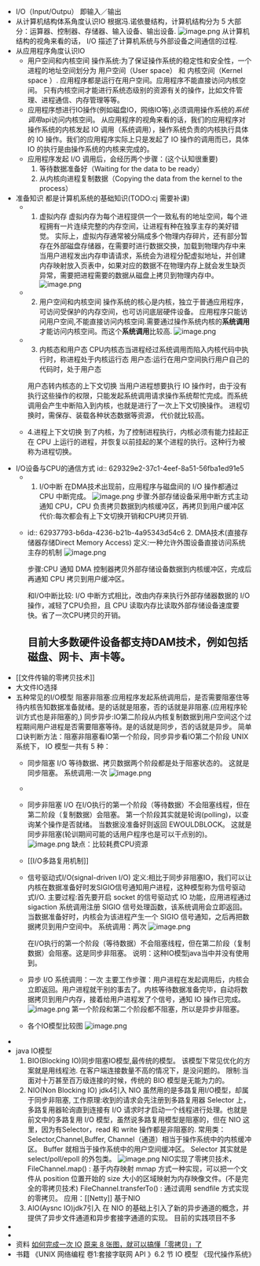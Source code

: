 - I/O（Input/Outpu） 即输入／输出
- 从计算机结构体系角度认识IO
  根据冯.诺依曼结构，计算机结构分为 5 大部分：运算器、控制器、存储器、输入设备、输出设备.
  ![image.png](../assets/image_1653804633725_0.png) 
  从计算机结构的视角来看的话， I/O 描述了计算机系统与外部设备之间通信的过程.
- 从应用程序角度认识IO
	- 用户空间和内核空间
	  操作系统:为了保证操作系统的稳定性和安全性，一个进程的地址空间划分为 用户空间（User space） 和 内核空间（Kernel space ）.
	  应用程序都是运行在用户空间。应用程序不能直接访问内核空间。
	  只有内核空间才能进行系统态级别的资源有关的操作，比如文件管理、进程通信、内存管理等等。
	- 应用程序想进行IO操作(例如磁盘IO，网络IO等),必须调用操作系统的*系统调用*api访问内核空间。
	  从应用程序的视角来看的话，我们的应用程序对操作系统的内核发起 IO 调用（系统调用），操作系统负责的内核执行具体的 IO 操作。我们的应用程序实际上只是发起了 IO 操作的调用而已，具体 IO 的执行是由操作系统的内核来完成的。
	- 应用程序发起 I/O 调用后，会经历两个步骤：(这个认知很重要)
	  1. 等待数据准备好（Waiting for the data to be ready）
	  2. 从内核向进程复制数据（Copying the data from the kernel to the process）
- 准备知识
  都是计算机系统的基础知识(TODO:cj 需要补课)
	- 1. 虚拟内存
	  虚拟内存为每个进程提供一个一致私有的地址空间，每个进程拥有一片连续完整的内存空间，让进程有种在独享主存的美好错觉。
	  实际上，虚拟内存通常被分隔成多个物理内存碎片，还有部分暂存在外部磁盘存储器，在需要时进行数据交换，加载到物理内存中来
	  当用户进程发出内存申请请求，系统会为进程分配虚拟地址，并创建内存映射放入页表中，如果对应的数据不在物理内存上就会发生缺页异常，需要把进程需要的数据从磁盘上拷贝到物理内存中。
	  ![image.png](../assets/image_1653807210194_0.png)
	- 2. 用户空间和内核空间
	  操作系统的核心是内核，独立于普通应用程序，可访问受保护的内存空间，也可访问底层硬件设备。 
	  应用程序只能访问用户空间,不能直接访问内核空间.需要通过操作系统内核的**系统调用**才能访问内核空间。而这个**系统调用**比较高.
	  ![image.png](../assets/image_1653807823131_0.png)
	- 3. 内核态和用户态
	  CPU内核态当进程经过系统调用而陷入内核代码中执行时，称进程处于内核运行态
	  用户态:运行在用户空间执行用户自己的代码时，处于用户态
	  
	  用户态转内核态的上下文切换
	  当用户进程想要执行 IO 操作时，由于没有执行这些操作的权限，只能发起系统调用请求操作系统帮忙完成。而系统调用会产生中断陷入到内核，也就是进行了一次上下文切换操作。
	  进程切换时，需保存、装载各种状态数据等资源， 代价就比较高。
	- 4.进程上下文切换
	  到了内核，为了控制进程执行，内核必须有能力挂起正在 CPU 上运行的进程，并恢复以前挂起的某个进程的执行。这种行为被称为进程切换。
- I/O设备与CPU的通信方式
  id:: 629329e2-37c1-4eef-8a51-56fba1ed91e5
	- 1. I/O中断
	  在DMA技术出现前，应用程序与磁盘间的 I/O 操作都通过 CPU 中断完成。
	  ![image.png](../assets/image_1653811901564_0.png) 
	  步骤:外部存储设备采用中断方式主动通知 CPU，CPU 负责拷贝数据到内核缓冲区，再拷贝到用户缓冲区
	  代价:每次都会有上下文切换开销和CPU拷贝开销.
	- id:: 62937793-b6da-4236-b21b-4a95343d54c6
	  2. DMA技术(直接存储器存储Direct Memory Access)
	  定义:一种允许外围设备直接访问系统主存的机制
	  ![image.png](../assets/image_1653812462739_0.png)
	  
	  步骤:CPU 通知 DMA 控制器拷贝外部存储设备数据到内核缓冲区，完成后再通知 CPU 拷贝到用户缓冲区。
	  
	  和I/O中断比较: I/O 中断方式相比，改由内存来执行外部存储器数据的 I/O 操作，减轻了CPU负担，且 CPU 读取内存比读取外部存储设备速度要快。省了一次CPU拷贝的开销。
	  
	  目前大多数硬件设备都支持DAM技术，例如包括磁盘、网卡、声卡等。
		-
- [[文件传输的零拷贝技术]]
- 大文件IO选择
- 五种常见的I/O模型
  阻塞非阻塞:应用程序发起系统调用后，是否需要阻塞住等待内核告知数据准备就绪。是的话就是阻塞，否的话就是非阻塞.(应用程序轮训方式也是非阻塞的,)
  同步异步:IO第二阶段从内核复制数据到用户空间这个过程期间用户进程是否需要阻塞等待。是的话就是同步，否的话就是异步。
  简单口诀判断方法：阻塞非阻塞看IO第一个阶段，同步异步看IO第二个阶段
  UNIX 系统下， IO 模型一共有 5 种：
	- 同步阻塞 I/O
	  等待数据、拷贝数据两个阶段都是处于阻塞状态的。 这就是同步阻塞。
	  系统调用:一次
	  ![image.png](../assets/image_1653808652432_0.png)
	-
	- 同步非阻塞 I/O
	  在I/O执行的第一个阶段（等待数据）不会阻塞线程，但在第二阶段（复制数据）会阻塞。
	  第一个阶段其实就是轮询(polling)，以查询某个操作是否就绪。
	  当数据没准备好则返回 EWOULDBLOCK。
	  这就是同步非阻塞(轮训期间可能的话用户程序也是可以干点别的)。
	  ![image.png](../assets/image_1653810205054_0.png)
	  缺点：比较耗费CPU资源
	- [[I/O多路复用机制]]
	- 信号驱动式I/O(signal-driven I/O)
	  定义:相比于同步非阻塞IO，我们可以让内核在数据准备好时发SIGIO信号通知用户进程，这种模型称为信号驱动式I/O.
	  主要过程:首先要开启 socket 的信号驱动式 IO 功能，应用进程通过 sigaction 系统调用注册 SIGIO 信号处理函数，该系统调用会立即返回。当数据准备好时，内核会为该进程产生一个 SIGIO 信号通知，之后再把数据拷贝到用户空间中。
	  系统调用：两次
	  ![image.png](../assets/image_1653811191681_0.png)
	  
	  在I/O执行的第一个阶段（等待数据）不会阻塞线程，但在第二阶段（复制数据）会阻塞。这是同步非阻塞。
	  说明：这种IO模型java当中并没有使用到。
	- 异步 I/O
	  系统调用：一次
	  主要工作步骤：用户进程在发起调用后，内核会立即返回。用户进程就干别的事去了。内核等待数据准备完毕，自动将数据拷贝到用户内存，接着给用户进程发了个信号，通知 IO 操作已完成。
	  ![image.png](../assets/image_1653825588488_0.png)
	  第一个阶段和第二个阶段都不阻塞，所以是异步非阻塞。
	- 各个IO模型比较图
	  ![image.png](../assets/image_1653825732794_0.png)
-
- java IO模型
  1. BIO(Blocking IO)同步阻塞IO模型,最传统的模型。
  该模型下常见优化的方案就是用线程池.
  在客户端连接数量不高的情况下，是没问题的。
  限制:当面对十万甚至百万级连接的时候，传统的 BIO 模型是无能为力的。
  2. NIO(Non Blocking IO) jdk4引入
  NIO 虽然用的是多路复用I/O模型，却属于同步非阻塞,
  工作原理:收到的请求会先注册到多路复用器 Selector 上，多路复用器轮询直到连接有 I/O 请求时才启动一个线程进行处理。也就是前文中的多路复用 I/O 模型，虽然说多路复用模型是阻塞的，但在 NIO 这里，因为有Selector，read 和 write 操作都是非阻塞的.
  常用类：Selector,Channel,Buffer,
  Channel（通道）相当于操作系统中的内核缓冲区。
  Buffer 就相当于操作系统中的用户空间缓冲区。
  Selector 其实就是 select/poll/epoll 的外包类。
  ![image.png](../assets/image_1653829162081_0.png) 
  NIO实现了零拷贝技术，
  FileChannel.map() : 基于内存映射 mmap 方式一种实现，可以把一个文件从 position 位置开始的 size 大小的区域映射为内存映像文件。(不是完全的零拷贝技术)
  FileChannel.transferTo() : 通过调用 sendfile 方式实现的零拷贝。
  应用：[[Netty]] 基于NIO
  3. AIO(Aysnc IO)jdk7引入
  在 NIO 的基础上引入了新的异步通道的概念，并提供了异步文件通道和异步套接字通道的实现。
  目前的实践项目不多
-
-
- 资料
  [如何完成一次 IO](https://llc687.top/126.html)
  [原来 8 张图，就可以搞懂「零拷贝」了](https://www.cnblogs.com/xiaolincoding/p/13719610.html)
- 书籍
  《UNIX 网络编程 卷1:套接字联网 API 》6.2 节 IO 模型
  《现代操作系统》